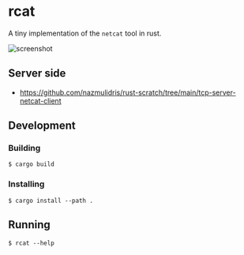 # rcat

A tiny implementation of the `netcat` tool in rust.

![screenshot](https://user-images.githubusercontent.com/10683430/61784648-617d0500-ae0a-11e9-8ead-6575167b86a8.png)

## Server side

- <https://github.com/nazmulidris/rust-scratch/tree/main/tcp-server-netcat-client>

## Development

### Building

```
$ cargo build
```

### Installing

```
$ cargo install --path .
```

## Running

```
$ rcat --help
```

